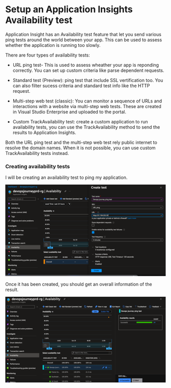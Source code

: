 # Setup an Application Insights Availability test #

Application Insight has an Availability test feature that let you send various ping tests around the world between your app. This can be used to assess whether the application is running too slowly. 


There are four types of availability tests:

- URL ping test- This is used to assess wheather your app is reponding correctly. You can set up custom criteria like parse dependent requests. 

- Standard test (Preview): ping test that include SSL vertification too.  You can also filter sucess criteria and standard test info like the HTTP request. 

- Multi-step web test (classic): You can monitor a sequence of URLs and interactions with a website via multi-step web tests. These are created in Visual Studio Enterprise and uploaded to the portal. 

- Custom TrackAvailability test: create a custom application to run availability tests, you can use the TrackAvailability method to send the results to Application Insights.

Both the URL ping test and the multi-step web test rely public internet to resolve the domain names. When it is not possible, you can use custom TrackAvailability tests instead.


### Creating availability tests ###

I will be creating an availability test to ping my application. 

![](/Monitoring-and-Alerting/images/availabilitytest.png)

Once it has been created, you should get an overall information of the result. 

![](/Monitoring-and-Alerting/images/availabilitytest1.png)

